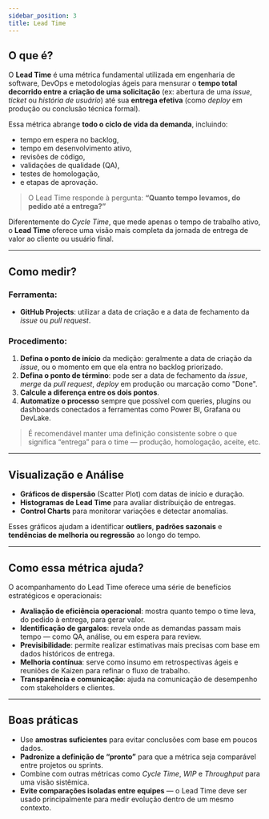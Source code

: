```yaml
---
sidebar_position: 3
title: Lead Time
---
```


## O que é?

O **Lead Time** é uma métrica fundamental utilizada em engenharia de software, DevOps e metodologias ágeis para mensurar o **tempo total decorrido entre a criação de uma solicitação** (ex: abertura de uma *issue*, *ticket* ou *história de usuário*) até sua **entrega efetiva** (como *deploy* em produção ou conclusão técnica formal).

Essa métrica abrange **todo o ciclo de vida da demanda**, incluindo:

- tempo em espera no backlog,
- tempo em desenvolvimento ativo,
- revisões de código,
- validações de qualidade (QA),
- testes de homologação,
- e etapas de aprovação.

> O Lead Time responde à pergunta: **“Quanto tempo levamos, do pedido até a entrega?”**

Diferentemente do *Cycle Time*, que mede apenas o tempo de trabalho ativo, o **Lead Time** oferece uma visão mais completa da jornada de entrega de valor ao cliente ou usuário final.

---

## Como medir?

### Ferramenta:

- **GitHub Projects**: utilizar a data de criação e a data de fechamento da *issue* ou *pull request*.

### Procedimento:

1. **Defina o ponto de início** da medição: geralmente a data de criação da *issue*, ou o momento em que ela entra no backlog priorizado.
2. **Defina o ponto de término**: pode ser a data de fechamento da *issue*, *merge* da *pull request*, *deploy* em produção ou marcação como "Done".
3. **Calcule a diferença entre os dois pontos**.
4. **Automatize o processo** sempre que possível com queries, plugins ou dashboards conectados a ferramentas como Power BI, Grafana ou DevLake.

> É recomendável manter uma definição consistente sobre o que significa “entrega” para o time — produção, homologação, aceite, etc.

---

## Visualização e Análise

- **Gráficos de dispersão** (Scatter Plot) com datas de início e duração.
- **Histogramas de Lead Time** para avaliar distribuição de entregas.
- **Control Charts** para monitorar variações e detectar anomalias.

Esses gráficos ajudam a identificar **outliers**, **padrões sazonais** e **tendências de melhoria ou regressão** ao longo do tempo.

---

## Como essa métrica ajuda?

O acompanhamento do Lead Time oferece uma série de benefícios estratégicos e operacionais:

- **Avaliação de eficiência operacional**: mostra quanto tempo o time leva, do pedido à entrega, para gerar valor.
- **Identificação de gargalos**: revela onde as demandas passam mais tempo — como QA, análise, ou em espera para review.
- **Previsibilidade**: permite realizar estimativas mais precisas com base em dados históricos de entrega.
- **Melhoria contínua**: serve como insumo em retrospectivas ágeis e reuniões de Kaizen para refinar o fluxo de trabalho.
- **Transparência e comunicação**: ajuda na comunicação de desempenho com stakeholders e clientes.

---

## Boas práticas

- Use **amostras suficientes** para evitar conclusões com base em poucos dados.
- **Padronize a definição de “pronto”** para que a métrica seja comparável entre projetos ou sprints.
- Combine com outras métricas como *Cycle Time*, *WIP* e *Throughput* para uma visão sistêmica.
- **Evite comparações isoladas entre equipes** — o Lead Time deve ser usado principalmente para medir evolução dentro de um mesmo contexto.
